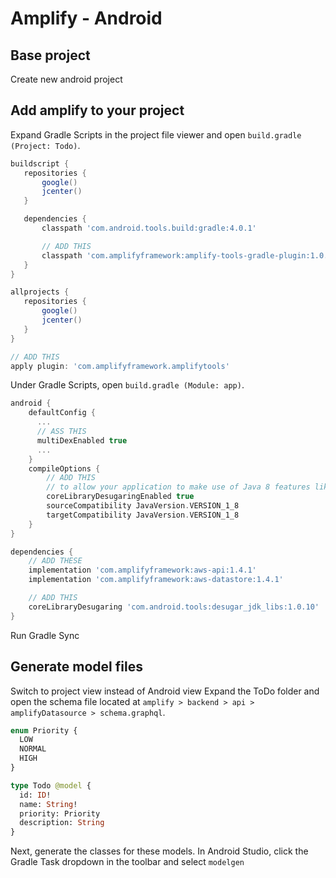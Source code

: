 
# Amplify - Android

## Base project
Create new android project

## Add amplify to your project
Expand Gradle Scripts in the project file viewer and open `build.gradle (Project: Todo)`.

``` gradle
buildscript {
   repositories {
       google()
       jcenter()
   }

   dependencies {
       classpath 'com.android.tools.build:gradle:4.0.1'

       // ADD THIS
       classpath 'com.amplifyframework:amplify-tools-gradle-plugin:1.0.1'
   }
}

allprojects {
   repositories {
       google()
       jcenter()
   }
}

// ADD THIS
apply plugin: 'com.amplifyframework.amplifytools'
```

Under Gradle Scripts, open `build.gradle (Module: app)`.
``` gradle
android {
    defaultConfig {
      ...
      // ASS THIS
      multiDexEnabled true
      ...
    }
    compileOptions {
        // ADD THIS
        // to allow your application to make use of Java 8 features like Lambda expressions
        coreLibraryDesugaringEnabled true
        sourceCompatibility JavaVersion.VERSION_1_8
        targetCompatibility JavaVersion.VERSION_1_8
    }
}

dependencies {
    // ADD THESE
    implementation 'com.amplifyframework:aws-api:1.4.1'
    implementation 'com.amplifyframework:aws-datastore:1.4.1'

    // ADD THIS
    coreLibraryDesugaring 'com.android.tools:desugar_jdk_libs:1.0.10'
}
```
Run Gradle Sync

## Generate model files
Switch to project view instead of Android view
Expand the ToDo folder and open the schema file located at `amplify > backend > api > amplifyDatasource > schema.graphql`.

``` graphql
enum Priority {
  LOW
  NORMAL
  HIGH
}

type Todo @model {
  id: ID!
  name: String!
  priority: Priority
  description: String
}
```
Next, generate the classes for these models. In Android Studio, click the Gradle Task dropdown in the toolbar and select `modelgen`

